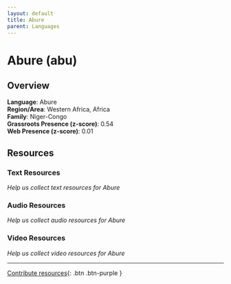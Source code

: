 ```yaml
---
layout: default
title: Abure
parent: Languages
---
```


# Abure (abu)

## Overview

**Language**: Abure  
**Region/Area**: Western Africa, Africa  
**Family**: Niger-Congo  
**Grassroots Presence (z-score)**: 0.54  
**Web Presence (z-score)**: 0.01  

## Resources

### Text Resources
*Help us collect text resources for Abure*

### Audio Resources
*Help us collect audio resources for Abure*

### Video Resources
*Help us collect video resources for Abure*

---

[Contribute resources](https://forms.office.com/e/1SfLJx3u1r){: .btn .btn-purple }
